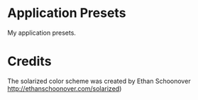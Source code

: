 # Application Presets
My application presets.

# Credits
The solarized color scheme was created by Ethan Schoonover http://ethanschoonover.com/solarized)
